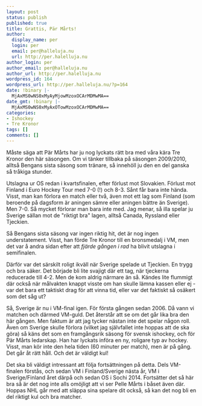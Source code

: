 ```yaml
---
layout: post
status: publish
published: true
title: Grattis, Pär Mårts!
author:
  display_name: per
  login: per
  email: per@halleluja.nu
  url: http://per.halelluja.nu
author_login: per
author_email: per@halleluja.nu
author_url: http://per.halelluja.nu
wordpress_id: 164
wordpress_url: http://per.halleluja.nu/?p=164
date: !binary |-
  MjAxMS0wNS0xMyAyMjowMzoxOCArMDMwMA==
date_gmt: !binary |-
  MjAxMS0wNS0xMyAxOTowMzoxOCArMDMwMA==
categories:
- Ishockey
- Tre Kronor
tags: []
comments: []
---
```

<p>Måste säga att Pär Mårts har ju nog lyckats rätt bra med våra kära Tre Kronor den här säsongen. Om vi tänker tillbaka på säsongen 2009/2010, alltså Bengans sista säsong som tränare, så innehöll ju den en del ganska så tråkiga stunder. </p>
<p>Utslagna ur OS redan i kvartsfinalen, efter förlust mot Slovakien. Förlust mot Finland i Euro Hockey Tour med 7-0 (!) och 8-3. Sånt får bara inte hända. Visst, man kan förlora en match eller två, även mot ett lag som Finland (som beroende på dagsform är aningen sämre eller aningen bättre än Sverige). Men 7-0. Så mycket förlorar man bara inte med. Jag menar, så illa spelar ju Sverige sällan mot de "riktigt bra" lagen, alltså Canada, Ryssland eller Tjeckien.</p>
<p>Så Bengans sista säsong var ingen riktig hit, det är nog ingen understatement. Visst, han förde Tre Kronor till en bronsmedalj i VM, men det var å andra sidan efter att <em>fjärde gången i rad</em> ha blivit utslagna i semifinalen.</p>
<p>Därför var det särskilt roligt ikväll när Sverige spelade ut Tjeckien. En trygg och bra säker. Det började bli lite svajigt där ett tag, när tjeckerna reducerade till 4-2. Men de kom aldrig närmare än så. Kändes lite flummigt där också när målvakten knappt visste om han skulle lämna kassen eller ej - var det bara ett taktiskt drag för att vinna tid, eller var det faktiskt så osäkert som det såg ut?</p>
<p>Så, Sverige är nu i VM-final igen. För första gången sedan 2006. Då vann vi matchen och därmed VM-guld. Det återstår att se om det går lika bra den här gången. Men faktum är att jag tycker nästan inte det spelar någon roll. Även om Sverige skulle förlora (vilket jag självfallet inte hoppas att de ska göra) så käns det som en framgångsrik säsong för svensk ishockey, och för Pär Mårts ledarskap. Han har lyckats införa en ny, roligare typ av hockey. Visst, man kör inte den hela tiden (60 minuter per match), men är på gång. Det går åt rätt håll. Och det är väldigt kul!</p>
<p>Det ska bli väldigt intressant att följa fortsättningen på detta. Dels VM-finalen förstås, och sedan VM i Finland/Sverige nästa år, VM i Sverige/Finland året därpå och sedan OS i Sochi 2014. Fortsätter det så här bra så är det nog inte alls omöjligt att vi ser Pelle Mårts i båset även där. Hoppas NHL går med att släppa sina spelare dit också, så kan det nog bli en del riktigt kul och bra matcher.</p>
